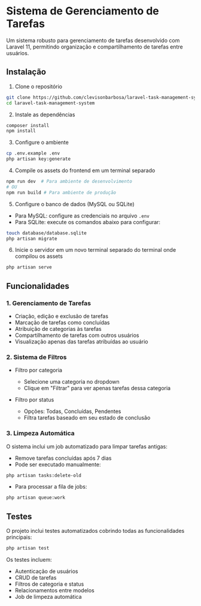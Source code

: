 # Sistema de Gerenciamento de Tarefas

Um sistema robusto para gerenciamento de tarefas desenvolvido com Laravel 11, permitindo organização e compartilhamento de tarefas entre usuários.

## Instalação

1. Clone o repositório
```bash
git clone https://github.com/clevisonbarbosa/laravel-task-management-system.git
cd laravel-task-management-system
```

2. Instale as dependências
```bash
composer install
npm install
```

3. Configure o ambiente
```bash
cp .env.example .env
php artisan key:generate
```

4. Compile os assets do frontend em um terminal separado
```bash
npm run dev  # Para ambiente de desenvolvimento
# OU
npm run build # Para ambiente de produção
```

5. Configure o banco de dados (MySQL ou SQLite)
- Para MySQL: configure as credenciais no arquivo `.env`
- Para SQLite: execute os comandos abaixo para configurar:
```bash
touch database/database.sqlite
php artisan migrate
```

6. Inicie o servidor em um novo terminal separado do terminal onde compilou os assets
```bash
php artisan serve
```

## Funcionalidades

### 1. Gerenciamento de Tarefas
- Criação, edição e exclusão de tarefas
- Marcação de tarefas como concluídas
- Atribuição de categorias às tarefas
- Compartilhamento de tarefas com outros usuários
- Visualização apenas das tarefas atribuídas ao usuário

### 2. Sistema de Filtros
- Filtro por categoria
  - Selecione uma categoria no dropdown
  - Clique em "Filtrar" para ver apenas tarefas dessa categoria

- Filtro por status
  - Opções: Todas, Concluídas, Pendentes
  - Filtra tarefas baseado em seu estado de conclusão

### 3. Limpeza Automática
O sistema inclui um job automatizado para limpar tarefas antigas:

- Remove tarefas concluídas após 7 dias
- Pode ser executado manualmente:
```bash
php artisan tasks:delete-old
```

- Para processar a fila de jobs:
```bash
php artisan queue:work
```

## Testes

O projeto inclui testes automatizados cobrindo todas as funcionalidades principais:

```bash
php artisan test
```

Os testes incluem:
- Autenticação de usuários
- CRUD de tarefas
- Filtros de categoria e status
- Relacionamentos entre modelos
- Job de limpeza automática
